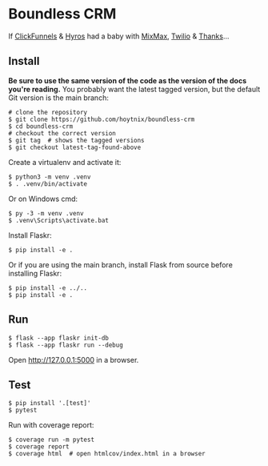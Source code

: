 Boundless CRM
=============

If [ClickFunnels](https://clickfunnel.com) & [Hyros](https://hyros.com) had a baby with [MixMax](http://mixmax.com), [Twilio](https://twilio.com) & [Thanks](https://thanks.io)...


Install
-------

**Be sure to use the same version of the code as the version of the docs
you're reading.** You probably want the latest tagged version, but the
default Git version is the main branch:

    # clone the repository
    $ git clone https://github.com/hoytnix/boundless-crm
    $ cd boundless-crm
    # checkout the correct version
    $ git tag  # shows the tagged versions
    $ git checkout latest-tag-found-above

Create a virtualenv and activate it:

    $ python3 -m venv .venv
    $ . .venv/bin/activate

Or on Windows cmd:

    $ py -3 -m venv .venv
    $ .venv\Scripts\activate.bat

Install Flaskr:

    $ pip install -e .

Or if you are using the main branch, install Flask from source before
installing Flaskr:

    $ pip install -e ../..
    $ pip install -e .


Run
---

    $ flask --app flaskr init-db
    $ flask --app flaskr run --debug

Open http://127.0.0.1:5000 in a browser.


Test
----

    $ pip install '.[test]'
    $ pytest

Run with coverage report:

    $ coverage run -m pytest
    $ coverage report
    $ coverage html  # open htmlcov/index.html in a browser
